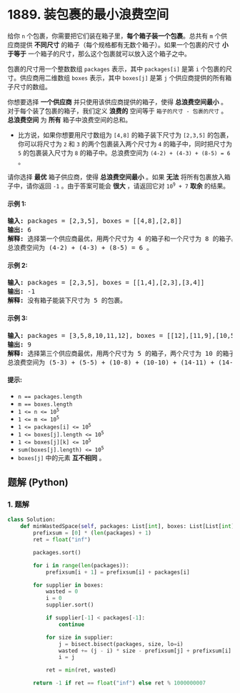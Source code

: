 # 1889. 装包裹的最小浪费空间
给你 `n` 个包裹，你需要把它们装在箱子里，**每个箱子装一个包裹**。总共有 `m` 个供应商提供 **不同尺寸** 的箱子（每个规格都有无数个箱子）。如果一个包裹的尺寸 **小于等于** 一个箱子的尺寸，那么这个包裹就可以放入这个箱子之中。

包裹的尺寸用一个整数数组 `packages` 表示，其中 `packages[i]` 是第 `i` 个包裹的尺寸。供应商用二维数组 `boxes` 表示，其中 `boxes[j]` 是第 `j` 个供应商提供的所有箱子尺寸的数组。

你想要选择 **一个供应商** 并只使用该供应商提供的箱子，使得 **总浪费空间最小** 。对于每个装了包裹的箱子，我们定义 **浪费的** 空间等于 `箱子的尺寸 - 包裹的尺寸` 。**总浪费空间** 为 **所有** 箱子中浪费空间的总和。

* 比方说，如果你想要用尺寸数组为 `[4,8]` 的箱子装下尺寸为 `[2,3,5]` 的包裹，你可以将尺寸为 `2` 和 `3` 的两个包裹装入两个尺寸为 `4` 的箱子中，同时把尺寸为 `5` 的包裹装入尺寸为 `8` 的箱子中。总浪费空间为 `(4-2) + (4-3) + (8-5) = 6` 。

请你选择 **最优** 箱子供应商，使得 **总浪费空间最小** 。如果 **无法** 将所有包裹放入箱子中，请你返回 `-1` 。由于答案可能会 **很大** ，请返回它对 <code>10<sup>9</sup> + 7</code> **取余** 的结果。

#### 示例 1:
<pre>
<strong>输入:</strong> packages = [2,3,5], boxes = [[4,8],[2,8]]
<strong>输出:</strong> 6
<strong>解释:</strong> 选择第一个供应商最优，用两个尺寸为 4 的箱子和一个尺寸为 8 的箱子。
总浪费空间为 (4-2) + (4-3) + (8-5) = 6 。
</pre>

#### 示例 2:
<pre>
<strong>输入:</strong> packages = [2,3,5], boxes = [[1,4],[2,3],[3,4]]
<strong>输出:</strong> -1
<strong>解释:</strong> 没有箱子能装下尺寸为 5 的包裹。
</pre>

#### 示例 3:
<pre>
<strong>输入:</strong> packages = [3,5,8,10,11,12], boxes = [[12],[11,9],[10,5,14]]
<strong>输出:</strong> 9
<strong>解释:</strong> 选择第三个供应商最优，用两个尺寸为 5 的箱子，两个尺寸为 10 的箱子和两个尺寸为 14 的箱子。
总浪费空间为 (5-3) + (5-5) + (10-8) + (10-10) + (14-11) + (14-12) = 9 。
</pre>

#### 提示:
* `n == packages.length`
* `m == boxes.length`
* <code>1 <= n <= 10<sup>5</sup></code>
* <code>1 <= m <= 10<sup>5</sup></code>
* <code>1 <= packages[i] <= 10<sup>5</sup></code>
* <code>1 <= boxes[j].length <= 10<sup>5</sup></code>
* <code>1 <= boxes[j][k] <= 10<sup>5</sup></code>
* <code>sum(boxes[j].length) <= 10<sup>5</sup></code>
* `boxes[j]` 中的元素 **互不相同** 。

## 题解 (Python)

### 1. 题解
```Python
class Solution:
    def minWastedSpace(self, packages: List[int], boxes: List[List[int]]) -> int:
        prefixsum = [0] * (len(packages) + 1)
        ret = float("inf")

        packages.sort()

        for i in range(len(packages)):
            prefixsum[i + 1] = prefixsum[i] + packages[i]

        for supplier in boxes:
            wasted = 0
            i = 0
            supplier.sort()

            if supplier[-1] < packages[-1]:
                continue

            for size in supplier:
                j = bisect.bisect(packages, size, lo=i)
                wasted += (j - i) * size - prefixsum[j] + prefixsum[i]
                i = j

            ret = min(ret, wasted)

        return -1 if ret == float("inf") else ret % 1000000007
```
